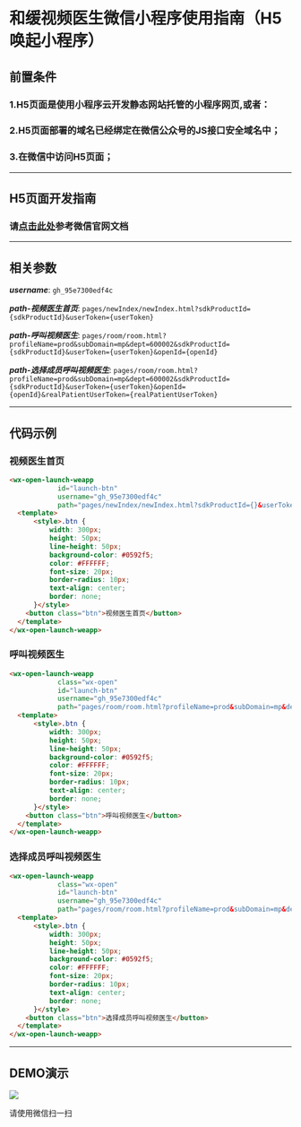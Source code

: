 # 和缓视频医生微信小程序使用指南（H5唤起小程序）


## 前置条件

### 1.H5页面是使用小程序云开发静态网站托管的小程序网页,或者：
### 2.H5页面部署的域名已经绑定在微信公众号的JS接口安全域名中；
### 3.在微信中访问H5页面；

---

## H5页面开发指南

### 请[点击此处](https://developers.weixin.qq.com/doc/offiaccount/OA_Web_Apps/Wechat_Open_Tag.html)参考微信官网文档

---

## 相关参数

***username***: `gh_95e7300edf4c`

***path-视频医生首页***: `pages/newIndex/newIndex.html?sdkProductId={sdkProductId}&userToken={userToken}`

***path-呼叫视频医生***: `pages/room/room.html?profileName=prod&subDomain=mp&dept=600002&sdkProductId={sdkProductId}&userToken={userToken}&openId={openId}`

***path-选择成员呼叫视频医生***: `pages/room/room.html?profileName=prod&subDomain=mp&dept=600002&sdkProductId={sdkProductId}&userToken={userToken}&openId={openId}&realPatientUserToken={realPatientUserToken}`

---

## 代码示例

### 视频医生首页 
```html
<wx-open-launch-weapp
            id="launch-btn"
            username="gh_95e7300edf4c"
            path="pages/newIndex/newIndex.html?sdkProductId={}&userToken={}">
  <template>
      <style>.btn {
          width: 300px;
          height: 50px;
          line-height: 50px;
          background-color: #0592f5;
          color: #FFFFFF;
          font-size: 20px;
          border-radius: 10px;
          text-align: center;
          border: none;
      }</style>
    <button class="btn">视频医生首页</button>
  </template>
</wx-open-launch-weapp>
```

### 呼叫视频医生
```html
<wx-open-launch-weapp
            class="wx-open"
            id="launch-btn"
            username="gh_95e7300edf4c"
            path="pages/room/room.html?profileName=prod&subDomain=mp&dept=600002&sdkProductId={}&userToken={}&openId={}">
  <template>
      <style>.btn {
          width: 300px;
          height: 50px;
          line-height: 50px;
          background-color: #0592f5;
          color: #FFFFFF;
          font-size: 20px;
          border-radius: 10px;
          text-align: center;
          border: none;
      }</style>
    <button class="btn">呼叫视频医生</button>
  </template>
</wx-open-launch-weapp>
```
### 选择成员呼叫视频医生
```html
<wx-open-launch-weapp
            class="wx-open"
            id="launch-btn"
            username="gh_95e7300edf4c"
            path="pages/room/room.html?profileName=prod&subDomain=mp&dept=600002&sdkProductId={}&userToken={}&openId={}&realPatientUserToken={}">
  <template>
      <style>.btn {
          width: 300px;
          height: 50px;
          line-height: 50px;
          background-color: #0592f5;
          color: #FFFFFF;
          font-size: 20px;
          border-radius: 10px;
          text-align: center;
          border: none;
      }</style>
    <button class="btn">选择成员呼叫视频医生</button>
  </template>
</wx-open-launch-weapp>
```

---

## DEMO演示

![](https://imgs.hh-medic.com/icon/wmp/sdk/WX20201106-165055.png)

请使用微信扫一扫
